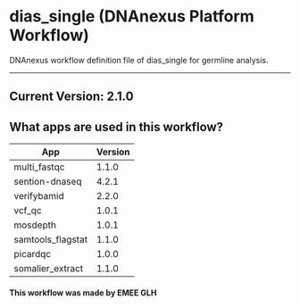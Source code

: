 # dias_single (DNAnexus Platform Workflow)
DNAnexus workflow definition file of dias_single for germline analysis.

-------

## Current Version: 2.1.0

## What apps are used in this workflow?

|  App 	| Version  	|
|---	|---	|
|multi_fastqc       |1.1.0|
|sention-dnaseq     |4.2.1|
|verifybamid        |2.2.0|
|vcf_qc 	        |1.0.1|
|mosdepth           |1.0.1|
|samtools_flagstat  |1.1.0|
|picardqc           |1.0.0|
|somalier_extract   |1.1.0|


#### This workflow was made by EMEE GLH
